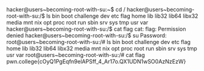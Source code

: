 hacker@users~becoming-root-with-su:~$ cd /
hacker@users~becoming-root-with-su:/$ ls
bin  boot  challenge  dev  etc  flag  home  lib  lib32  lib64  libx32  media  mnt  nix  opt  proc  root  run  sbin  srv  sys  tmp  usr  var
hacker@users~becoming-root-with-su:/$ cat flag
cat: flag: Permission denied
hacker@users~becoming-root-with-su:/$ su
Password: 
root@users~becoming-root-with-su:/# ls
bin  boot  challenge  dev  etc  flag  home  lib  lib32  lib64  libx32  media  mnt  nix  opt  proc  root  run  sbin  srv  sys  tmp  usr  var
root@users~becoming-root-with-su:/# cat flag
pwn.college{cOyQ1PgEqfn9elAPSff_4_Ar17o.QX1UDN1wSO0AzNzEzW}
